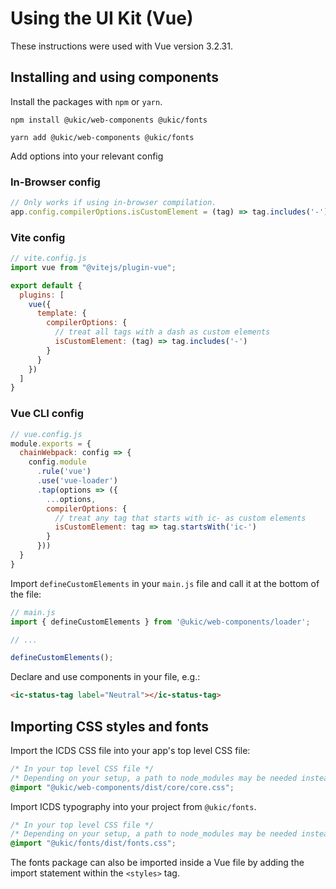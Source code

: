 # Using the UI Kit (Vue)

These instructions were used with Vue version 3.2.31.

## Installing and using components

Install the packages with `npm` or `yarn`.

```shell
npm install @ukic/web-components @ukic/fonts

yarn add @ukic/web-components @ukic/fonts
```

Add options into your relevant config

### In-Browser config

```js
// Only works if using in-browser compilation.
app.config.compilerOptions.isCustomElement = (tag) => tag.includes('-')
```

### Vite config

```js
// vite.config.js
import vue from "@vitejs/plugin-vue";

export default {
  plugins: [
    vue({
      template: {
        compilerOptions: {
          // treat all tags with a dash as custom elements
          isCustomElement: (tag) => tag.includes('-')
        }
      }
    })
  ]
}
```

### Vue CLI config

```js
// vue.config.js
module.exports = {
  chainWebpack: config => {
    config.module
      .rule('vue')
      .use('vue-loader')
      .tap(options => ({
        ...options,
        compilerOptions: {
          // treat any tag that starts with ic- as custom elements
          isCustomElement: tag => tag.startsWith('ic-')
        }
      }))
  }
}
```

Import `defineCustomElements` in your `main.js` file and call it at the bottom of the file:

```js
// main.js
import { defineCustomElements } from '@ukic/web-components/loader';

// ...

defineCustomElements();
```

Declare and use components in your file, e.g.:

```html
<ic-status-tag label="Neutral"></ic-status-tag>
```

## Importing CSS styles and fonts

Import the ICDS CSS file into your app's top level CSS file:

```css
/* In your top level CSS file */
/* Depending on your setup, a path to node_modules may be needed instead */
@import "@ukic/web-components/dist/core/core.css";
```

Import ICDS typography into your project from `@ukic/fonts`.

```css
/* In your top level CSS file */
/* Depending on your setup, a path to node_modules may be needed instead */
@import "@ukic/fonts/dist/fonts.css";
```

The fonts package can also be imported inside a Vue file by adding the import statement within the `<styles>` tag.